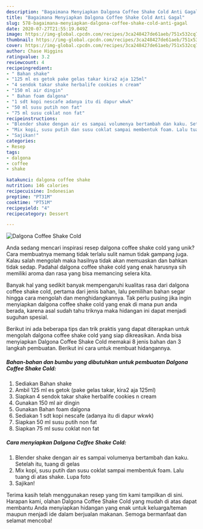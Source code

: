 ```yaml
---
description: "Bagaimana Menyiapkan Dalgona Coffee Shake Cold Anti Gagal"
title: "Bagaimana Menyiapkan Dalgona Coffee Shake Cold Anti Gagal"
slug: 578-bagaimana-menyiapkan-dalgona-coffee-shake-cold-anti-gagal
date: 2020-07-27T21:55:19.049Z
image: https://img-global.cpcdn.com/recipes/3ca248427de61aeb/751x532cq70/dalgona-coffee-shake-cold-foto-resep-utama.jpg
thumbnail: https://img-global.cpcdn.com/recipes/3ca248427de61aeb/751x532cq70/dalgona-coffee-shake-cold-foto-resep-utama.jpg
cover: https://img-global.cpcdn.com/recipes/3ca248427de61aeb/751x532cq70/dalgona-coffee-shake-cold-foto-resep-utama.jpg
author: Chase Higgins
ratingvalue: 3.2
reviewcount: 4
recipeingredient:
- " Bahan shake"
- "125 ml es getok pake gelas takar kira2 aja 125ml"
- "4 sendok takar shake herbalife cookies n cream"
- "150 ml air dingin"
- " Bahan foam dalgona"
- "1 sdt kopi nescafe adanya itu di dapur wkwk"
- "50 ml susu putih non fat"
- "75 ml susu coklat non fat"
recipeinstructions:
- "Blender shake dengan air es sampai volumenya bertambah dan kaku. Setelah itu, tuang di gelas"
- "Mix kopi, susu putih dan susu coklat sampai membentuk foam. Lalu tuang di atas shake. Lupa foto"
- "Sajikan!"
categories:
- Resep
tags:
- dalgona
- coffee
- shake

katakunci: dalgona coffee shake 
nutrition: 146 calories
recipecuisine: Indonesian
preptime: "PT31M"
cooktime: "PT51M"
recipeyield: "4"
recipecategory: Dessert

---
```



![Dalgona Coffee Shake Cold](https://img-global.cpcdn.com/recipes/3ca248427de61aeb/751x532cq70/dalgona-coffee-shake-cold-foto-resep-utama.jpg)

Anda sedang mencari inspirasi resep dalgona coffee shake cold yang unik? Cara membuatnya memang tidak terlalu sulit namun tidak gampang juga. Kalau salah mengolah maka hasilnya tidak akan memuaskan dan bahkan tidak sedap. Padahal dalgona coffee shake cold yang enak harusnya sih memiliki aroma dan rasa yang bisa memancing selera kita.



Banyak hal yang sedikit banyak mempengaruhi kualitas rasa dari dalgona coffee shake cold, pertama dari jenis bahan, lalu pemilihan bahan segar hingga cara mengolah dan menghidangkannya. Tak perlu pusing jika ingin menyiapkan dalgona coffee shake cold yang enak di mana pun anda berada, karena asal sudah tahu triknya maka hidangan ini dapat menjadi suguhan spesial.


Berikut ini ada beberapa tips dan trik praktis yang dapat diterapkan untuk mengolah dalgona coffee shake cold yang siap dikreasikan. Anda bisa menyiapkan Dalgona Coffee Shake Cold memakai 8 jenis bahan dan 3 langkah pembuatan. Berikut ini cara untuk membuat hidangannya.

<!--inarticleads1-->

##### Bahan-bahan dan bumbu yang dibutuhkan untuk pembuatan Dalgona Coffee Shake Cold:

1. Sediakan  Bahan shake
1. Ambil 125 ml es getok (pake gelas takar, kira2 aja 125ml)
1. Siapkan 4 sendok takar shake herbalife cookies n cream
1. Gunakan 150 ml air dingin
1. Gunakan  Bahan foam dalgona
1. Sediakan 1 sdt kopi nescafe (adanya itu di dapur wkwk)
1. Siapkan 50 ml susu putih non fat
1. Siapkan 75 ml susu coklat non fat




<!--inarticleads2-->

##### Cara menyiapkan Dalgona Coffee Shake Cold:

1. Blender shake dengan air es sampai volumenya bertambah dan kaku. Setelah itu, tuang di gelas
1. Mix kopi, susu putih dan susu coklat sampai membentuk foam. Lalu tuang di atas shake. Lupa foto
1. Sajikan!




Terima kasih telah menggunakan resep yang tim kami tampilkan di sini. Harapan kami, olahan Dalgona Coffee Shake Cold yang mudah di atas dapat membantu Anda menyiapkan hidangan yang enak untuk keluarga/teman maupun menjadi ide dalam berjualan makanan. Semoga bermanfaat dan selamat mencoba!
